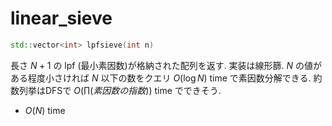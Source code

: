 # linear_sieve
```cpp
std::vector<int> lpfsieve(int n)
```
長さ $N+1$ の $\mathrm{lpf}$ (最小素因数)が格納された配列を返す. 実装は線形篩.
$N$ の値がある程度小さければ $N$ 以下の数をクエリ $O(\log N)$ time で素因数分解できる.
約数列挙はDFSで $O(\prod (素因数の指数))$ time でできそう.
- $O(N)$ time
